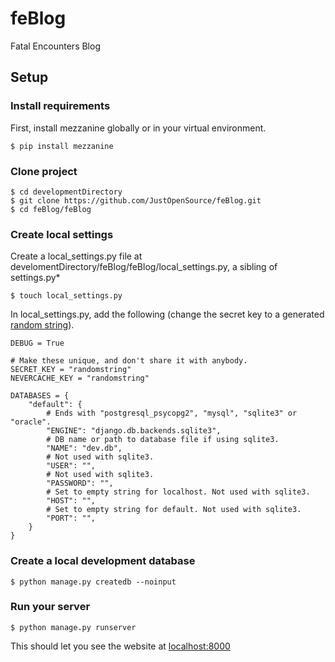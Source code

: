# feBlog
Fatal Encounters Blog

## Setup

### Install requirements

First, install mezzanine globally or in your virtual environment.

	$ pip install mezzanine

### Clone project

	$ cd developmentDirectory
	$ git clone https://github.com/JustOpenSource/feBlog.git
	$ cd feBlog/feBlog

### Create local settings

Create a local_settings.py file at develomentDirectory/feBlog/feBlog/local_settings.py, a sibling of settings.py*

	$ touch local_settings.py

In local_settings.py, add the following (change the secret key to a generated [random string](http://www.unit-conversion.info/texttools/random-string-generator/)).

	DEBUG = True

	# Make these unique, and don't share it with anybody.
	SECRET_KEY = "randomstring"
	NEVERCACHE_KEY = "randomstring"

	DATABASES = {
	    "default": {
	        # Ends with "postgresql_psycopg2", "mysql", "sqlite3" or "oracle".
	        "ENGINE": "django.db.backends.sqlite3",
	        # DB name or path to database file if using sqlite3.
	        "NAME": "dev.db",
	        # Not used with sqlite3.
	        "USER": "",
	        # Not used with sqlite3.
	        "PASSWORD": "",
	        # Set to empty string for localhost. Not used with sqlite3.
	        "HOST": "",
	        # Set to empty string for default. Not used with sqlite3.
	        "PORT": "",
	    }
	}

### Create a local development database

	$ python manage.py createdb --noinput

### Run your server

	$ python manage.py runserver

This should let you see the website at [localhost:8000](localhost:8000)